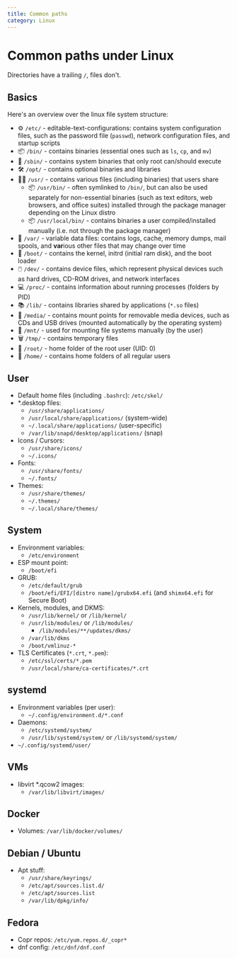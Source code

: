 ```yaml
---
title: Common paths
category: Linux
---
```


# Common paths under Linux
Directories have a trailing `/`, files don't.

## Basics
Here's an overview over the linux file system structure:

- ⚙️ `/etc/` - editable-text-configurations: contains system configuration files, such as the password file (`passwd`), network configuration files, and startup scripts
- 📦 `/bin/` - contains binaries (essential ones such as `ls`, `cp`, and `mv`)
- 🧰 `/sbin/` - contains system binaries that only root can/should execute
- 🛠️ `/opt/` - contains optional binaries and libraries
- 🧑‍💻 `/usr/` - contains various files (including binaries) that users share
	- 📦 `/usr/bin/` - often symlinked to `/bin/`, but can also be used separately for non-essential binaries (such as text editors, web browsers, and office suites) installed through the package manager depending on the Linux distro
	- 📦 `/usr/local/bin/` - contains binaries a user compiled/installed manually (i.e. not through the package manager)
- 📜 `/var/` - variable data files: contains logs, cache, memory dumps, mail spools, and **var**ious other files that may change over time
- 👢 `/boot/` - contains the kernel, initrd (initial ram disk), and the boot loader
- 🖱️ `/dev/` - contains device files, which represent physical devices such as hard drives, CD-ROM drives, and network interfaces
- 💻 `/proc/` - contains information about running processes (folders by PID)
- 📚 `/lib/` - contains libraries shared by applications (`*.so` files)
- 💽 `/media/` - contains mount points for removable media devices, such as CDs and USB drives (mounted automatically by the operating system)
- 💾 `/mnt/` - used for mounting file systems manually (by the user)
- 🗑️ `/tmp/` - contains temporary files
- 👑 `/root/` - home folder of the root user (UID: 0)
- 🏡 `/home/` - contains home folders of all regular users

## User
- Default home files (including `.bashrc`): `/etc/skel/`
- \*.desktop files:
	-  `/usr/share/applications/`
	-  `/usr/local/share/applications/` (system-wide)
	-  `~/.local/share/applications/` (user-specific)
	-  `/var/lib/snapd/desktop/applications/` (snap)
- Icons / Cursors:
	- `/usr/share/icons/`
	- `~/.icons/`
- Fonts:
	- `/usr/share/fonts/`
	- `~/.fonts/`
- Themes:
	- `/usr/share/themes/`
	- `~/.themes/`
	- `~/.local/share/themes/`

## System
- Environment variables:
	- `/etc/environment`
- ESP mount point:
    - `/boot/efi`
- GRUB:
    - `/etc/default/grub`
    - `/boot/efi/EFI/[distro name]/grubx64.efi` (and `shimx64.efi` for Secure Boot)
- Kernels, modules, and DKMS:
    - `/usr/lib/kernel/` or `/lib/kernel/`
    - `/usr/lib/modules/` or `/lib/modules/`
		- `/lib/modules/**/updates/dkms/`
    - `/var/lib/dkms`
    - `/boot/vmlinuz-*`
- TLS Certificates (`*.crt`, `*.pem`):
	- `/etc/ssl/certs/*.pem`
	- `/usr/local/share/ca-certificates/*.crt`

## systemd
- Environment variables (per user):
	- `~/.config/environment.d/*.conf`
- Daemons:
    - `/etc/systemd/system/`
    - `/usr/lib/systemd/system/` or `/lib/systemd/system/`
- `~/.config/systemd/user/`

## VMs
- libvirt \*.qcow2 images:
    - `/var/lib/libvirt/images/`
 
## Docker
- Volumes: `/var/lib/docker/volumes/`

## Debian / Ubuntu
- Apt stuff:
	- `/usr/share/keyrings/`
	- `/etc/apt/sources.list.d/`
	- `/etc/apt/sources.list`
	- `/var/lib/dpkg/info/`

## Fedora
- Copr repos: `/etc/yum.repos.d/_copr*`
- dnf config: `/etc/dnf/dnf.conf`
